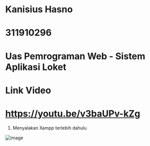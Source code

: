 # Kanisius Hasno
# 311910296
# Uas Pemrograman Web - Sistem Aplikasi Loket
# Link Video
# https://youtu.be/v3baUPv-kZg

1. Menyalakan Xampp terlebih dahulu

![image](https://user-images.githubusercontent.com/83681139/178411585-56f002da-703d-4c51-85d8-004c387d39dd.png)

